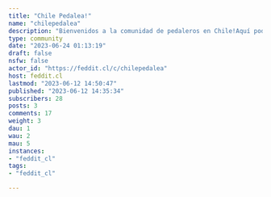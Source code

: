 ```yaml
---
title: "Chile Pedalea!" 
name: "chilepedalea"
description: "Bienvenidos a la comunidad de pedaleros en Chile!Aquí podrás hacer consultas sobre equipamiento, buscar rutas, compartir ofertas cleteras o subir fotos de tu bici y/o salidas.Reglas- Publicaciones relacionadas al ciclismo en Chile (para todo lo demás tenemos un hilo random mensual)- Todo tipo de disciplina admitido: mtb, ruta, gravel, ciudad, recreativo etc.- Se pueden hacer ventas personales, pero sin spammear"
type: community
date: "2023-06-24 01:13:19"
draft: false
nsfw: false
actor_id: "https://feddit.cl/c/chilepedalea"
host: feddit.cl
lastmod: "2023-06-12 14:50:47"
published: "2023-06-12 14:35:34"
subscribers: 28
posts: 3
comments: 17
weight: 3
dau: 1
wau: 2
mau: 5
instances:
- "feddit_cl"
tags: 
- "feddit_cl"

---
```


